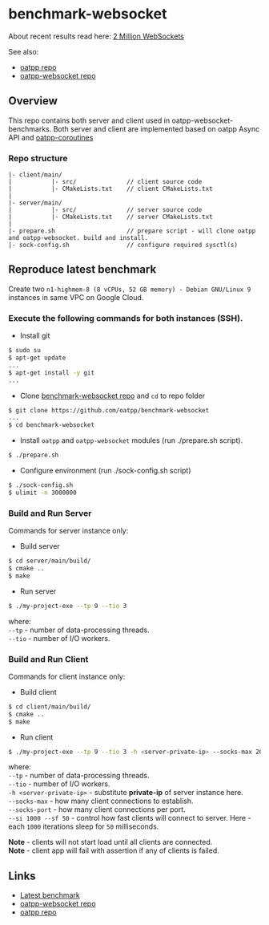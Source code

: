 # benchmark-websocket

About recent results read here: [2 Million WebSockets](https://oatpp.io/benchmark/websocket/2-million/)

See also:
- [oatpp repo](https://github.com/oatpp/oatpp)  
- [oatpp-websocket repo](https://github.com/oatpp/oatpp-websocket)

## Overview

This repo contains both server and client used in oatpp-websocket-benchmarks. 
Both server and client are implemented based on oatpp Async API and [oatpp-coroutines](https://oatpp.io/docs/oatpp-coroutines/)

### Repo structure

```
|- client/main/
|           |- src/              // client source code
|           |- CMakeLists.txt    // client CMakeLists.txt
|
|- server/main/
|           |- src/              // server source code
|           |- CMakeLists.txt    // server CMakeLists.txt
|
|- prepare.sh                    // prepare script - will clone oatpp and oatpp-websocket. build and install.
|- sock-config.sh                // configure required sysctl(s)
```

## Reproduce latest benchmark

Create two `n1-highmem-8 (8 vCPUs, 52 GB memory) - Debian GNU/Linux 9` instances in same VPC on Google Cloud.

### Execute the following commands for both instances (SSH).

- Install git

```bash
$ sudo su
$ apt-get update
...
$ apt-get install -y git
...
```

- Clone [benchmark-websocket repo](https://github.com/oatpp/benchmark-websocket) and `cd` to repo folder 

```bash
$ git clone https://github.com/oatpp/benchmark-websocket
...
$ cd benchmark-websocket
```

- Install `oatpp` and `oatpp-websocket` modules (run ./prepare.sh script).

```bash
$ ./prepare.sh
```

- Configure environment (run ./sock-config.sh script)

```bash
$ ./sock-config.sh
$ ulimit -n 3000000
```

### Build and Run Server

Commands for server instance only:

- Build server

```bash
$ cd server/main/build/
$ cmake ..
$ make
```

- Run server

```bash
$ ./my-project-exe --tp 9 --tio 3
```
where:  
`--tp` - number of data-processing threads.  
`--tio` - number of I/O workers.

### Build and Run Client

Commands for client instance only:

- Build client

```bash
$ cd client/main/build/
$ cmake ..
$ make
```

- Run client

```bash
$ ./my-project-exe --tp 9 --tio 3 -h <server-private-ip> --socks-max 2000000 --socks-port 20000 --si 1000 --sf 50
```
where:  
`--tp` - number of data-processing threads.  
`--tio` - number of I/O workers.  
`-h <server-private-ip>` - substitute **private-ip** of server instance here.  
`--socks-max` - how many client connections to establish.  
`--socks-port` - how many client connections per port.  
`--si 1000 --sf 50` - control how fast clients will connect to server. Here - each `1000` iterations sleep for `50` milliseconds.

**Note** - clients will not start load until all clients are connected.  
**Note** - client app will fail with assertion if any of clients is failed.

## Links

- [Latest benchmark](https://oatpp.io/benchmark/websocket/2-million/)
- [oatpp-websocket repo](https://github.com/oatpp/oatpp-websocket)
- [oatpp repo](https://github.com/oatpp/oatpp)
